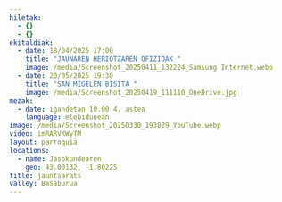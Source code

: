 ```yaml
---
hiletak:
  - {}
  - {}
ekitaldiak:
  - date: 18/04/2025 17:00
    title: "JAUNAREN HERIOTZAREN OFIZIOAK "
    image: /media/Screenshot_20250411_132224_Samsung Internet.webp
  - date: 20/05/2025 19:30
    title: "SAN MIGELEN BISITA "
    image: /media/Screenshot_20250419_111110_OneDrive.jpg
mezak:
  - date: igandetan 10.00 4. astea
    language: elebidunean
image: /media/Screenshot_20250330_193829_YouTube.webp
video: imRARVKWyTM
layout: parroquia
locations:
  - name: Jasokundearen
    geo: 43.00132, -1.80225
title: jauntsarats
valley: Basaburua
---
```

